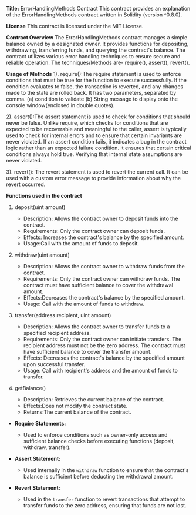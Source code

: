 **Title:** ErrorHandlingMethods Contract
This contract provides an explanation of the ErrorHandlingMethods contract written in Solidity (version ^0.8.0).

**License**
This contract is licensed under the MIT License.

**Contract Overview**
The ErrorHandlingMethods contract manages a simple balance owned by a designated owner. It provides functions for depositing, withdrawing, transferring funds, and querying the contract's balance. 
The contract utilizes various error handling techniques to ensure secure and reliable operation.
The techniques/Methods are- require(), assert(), revert().

**Usage of Methods**
1). require():The require statement is used to enforce conditions that must be true for the function to execute successfully.
               If the condition evaluates to false, the transaction is reverted, and any changes made to the state are rolled back.
               It has two parameters, separated by comma.
               (a) condition to validate
               (b) String message to display onto the console window(enclosed in double quotes).

2). assert():The assert statement is used to check for conditions that should never be false.
             Unlike require, which checks for conditions that are expected to be recoverable and meaningful to the caller, assert is typically used to check for internal errors and to ensure that certain invariants are never violated.
             If an assert condition fails, it indicates a bug in the contract logic rather than an expected failure condition.
             It ensures that certain critical conditions always hold true.
             Verifying that internal state assumptions are never violated.
   
3). revert(): The revert statement is used to revert the current call. It can be used with a custom error message to provide information about why the revert occurred.

**Functions used in the contract**

1. deposit(uint amount)
   - Description: Allows the contract owner to deposit funds into the contract.
   - Requirements: Only the contract owner can deposit funds.
   - Effects: Increases the contract's balance by the specified amount.
   - Usage:Call with the amount of funds to deposit.

2. withdraw(uint amount)
   - Description: Allows the contract owner to withdraw funds from the contract.
   - Requirements: Only the contract owner can withdraw funds. The contract must have sufficient balance to cover the withdrawal amount.
   - Effects:Decreases the contract's balance by the specified amount.
   - Usage: Call with the amount of funds to withdraw.

3. transfer(address recipient, uint amount)
   - Description: Allows the contract owner to transfer funds to a specified recipient address.
   - Requirements: Only the contract owner can initiate transfers. The recipient address must not be the zero address. The contract must have sufficient balance to cover the transfer amount.
   - Effects: Decreases the contract's balance by the specified amount upon successful transfer.
   - Usage: Call with recipient's address and the amount of funds to transfer.

4. getBalance()
   - Description: Retrieves the current balance of the contract.
   - Effects:Does not modify the contract state.
   - Returns:The current balance of the contract.

- **Require Statements:**
  - Used to enforce conditions such as owner-only access and sufficient balance checks before executing functions (deposit, withdraw, transfer).
  
- **Assert Statement:**
  - Used internally in the `withdraw` function to ensure that the contract's balance is sufficient before deducting the withdrawal amount.

- **Revert Statement:**
  - Used in the `transfer` function to revert transactions that attempt to transfer funds to the zero address, ensuring that funds are not lost.




